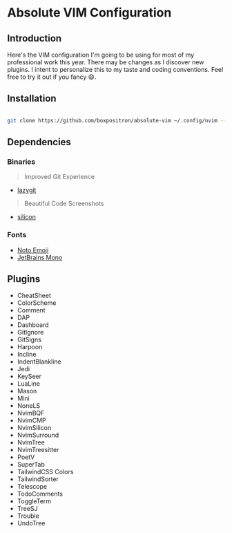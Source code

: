 # Absolute VIM Configuration

## Introduction

Here's the VIM configuration I'm going to be using for most of my professional work this year.
There may be changes as I discover new plugins. I intent to personalize this to my taste and
coding conventions. Feel free to try it out if you fancy 😄.

## Installation

```bash

git clone https://github.com/boxpositron/absolute-vim ~/.config/nvim --depth 1 && nvim

```

## Dependencies

### Binaries

> Improved Git Experience

- [lazygit](https://github.com/jesseduffield/lazygit)

> Beautiful Code Screenshots

- [silicon](https://github.com/Aloxaf/silicon)

### Fonts

- [Noto Emoji](https://fonts.google.com/noto/specimen/Noto+Emoji)
- [JetBrains Mono](https://fonts.google.com/specimen/JetBrains+Mono)

## Plugins

- CheatSheet
- ColorScheme
- Comment
- DAP
- Dashboard
- GitIgnore
- GitSigns
- Harpoon
- Incline
- IndentBlankline
- Jedi
- KeySeer
- LuaLine
- Mason
- Mini
- NoneLS
- NvimBQF
- NvimCMP
- NvimSilicon
- NvimSurround
- NvimTree
- NvimTreesitter
- PoetV
- SuperTab
- TailwindCSS Colors
- TailwindSorter
- Telescope
- TodoComments
- ToggleTerm
- TreeSJ
- Trouble
- UndoTree
